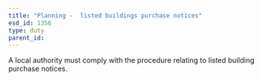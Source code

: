 ```yaml
---
title: "Planning -  listed buildings purchase notices"
esd_id: 1356
type: duty
parent_id:  
---
```


A local authority must comply with the procedure relating to listed building purchase notices.


